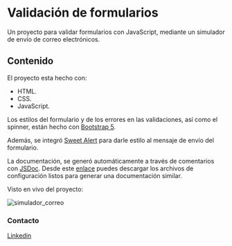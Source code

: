 # Validación de formularios

Un proyecto para validar formularios con JavaScript, mediante un simulador de envío de correo electrónicos. 

## Contenido

El proyecto esta hecho con: 

* HTML.
* CSS.
* JavaScript. 

Los estilos del formulario y de los errores en las validaciones, así como el spinner, están hecho con [Bootstrap 5](https://getbootstrap.com/). 

Además, se integró [Sweet Alert](https://sweetalert.js.org/) para darle estilo al mensaje de envío del formulario. 

La documentación, se generó automáticamente a través de comentarios con [JSDoc](https://jsdoc.app/). Desde este [enlace](https://github.com/franj1748/configuracion-jsdoc.git) puedes descargar los archivos de configuración listos para generar una documentación similar. 

Visto en vivo del proyecto:

![simulador_correo](https://accesoweb.online/images/simulador_correo/simulador.png)


### Contacto 

[Linkedin](https://www.linkedin.com/in/francisco-elis-24506b209)
